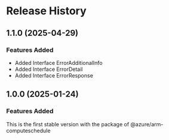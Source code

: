 # Release History
    
## 1.1.0 (2025-04-29)
    
### Features Added

  - Added Interface ErrorAdditionalInfo
  - Added Interface ErrorDetail
  - Added Interface ErrorResponse
    
    
## 1.0.0 (2025-01-24)

### Features Added

This is the first stable version with the package of @azure/arm-computeschedule

